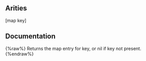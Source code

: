 ## Arities
[map key]

## Documentation
{%raw%}
Returns the map entry for key, or nil if key not present.
{%endraw%}
